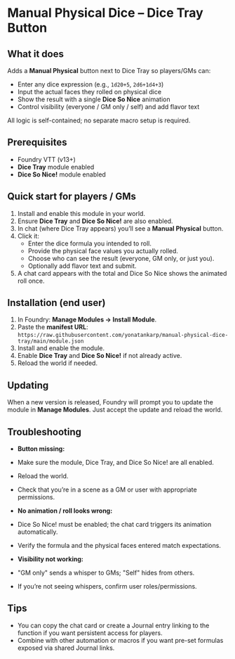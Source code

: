 # Manual Physical Dice – Dice Tray Button

## What it does
Adds a **Manual Physical** button next to Dice Tray so players/GMs can:
- Enter any dice expression (e.g., `1d20+5`, `2d6+1d4+3`)
- Input the actual faces they rolled on physical dice
- Show the result with a single **Dice So Nice** animation
- Control visibility (everyone / GM only / self) and add flavor text

All logic is self-contained; no separate macro setup is required.

## Prerequisites
- Foundry VTT (v13+)
- **Dice Tray** module enabled
- **Dice So Nice!** module enabled

## Quick start for players / GMs
1. Install and enable this module in your world.  
2. Ensure **Dice Tray** and **Dice So Nice!** are also enabled.  
3. In chat (where Dice Tray appears) you’ll see a **Manual Physical** button.  
4. Click it:
   - Enter the dice formula you intended to roll.
   - Provide the physical face values you actually rolled.
   - Choose who can see the result (everyone, GM only, or just you).
   - Optionally add flavor text and submit.
5. A chat card appears with the total and Dice So Nice shows the animated roll once.

## Installation (end user)
1. In Foundry: **Manage Modules → Install Module**.  
2. Paste the **manifest URL**:  `https://raw.githubusercontent.com/yonatankarp/manual-physical-dice-tray/main/module.json`
3. Install and enable the module.  
4. Enable **Dice Tray** and **Dice So Nice!** if not already active.  
5. Reload the world if needed.

## Updating
When a new version is released, Foundry will prompt you to update the module in **Manage Modules**. Just accept the update and reload the world.

## Troubleshooting
- **Button missing:**  
- Make sure the module, Dice Tray, and Dice So Nice! are all enabled.  
- Reload the world.  
- Check that you’re in a scene as a GM or user with appropriate permissions.

- **No animation / roll looks wrong:**  
- Dice So Nice! must be enabled; the chat card triggers its animation automatically.  
- Verify the formula and the physical faces entered match expectations.

- **Visibility not working:**  
- "GM only" sends a whisper to GMs; "Self" hides from others.  
- If you’re not seeing whispers, confirm user roles/permissions.

## Tips
- You can copy the chat card or create a Journal entry linking to the function if you want persistent access for players.  
- Combine with other automation or macros if you want pre-set formulas exposed via shared Journal links.